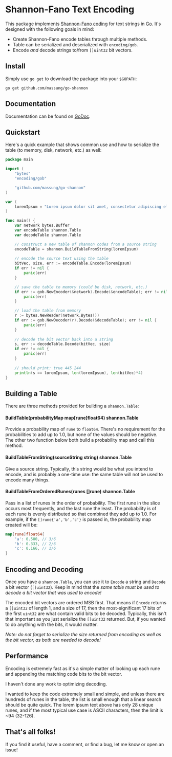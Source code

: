 # Shannon-Fano Text Encoding

This package implements [Shannon-Fano coding][1] for text strings in [Go][2]. It's designed with the following goals in mind:

* Create Shannon-Fano encode tables through multiple methods.
* Table can be serialized and deserialized with `encoding/gob`.
* Encode *and* decode strings to/from `[]uint32` bit vectors.

## Install

Simply use `go get` to download the package into your `$GOPATH`:

```
go get github.com/massung/go-shannon
```

## Documentation

Documentation can be found on [GoDoc](https://godoc.org/github.com/massung/go-shannon).

## Quickstart

Here's a quick example that shows common use and how to serialize the table (to memory, disk, network, etc.) as well:

```go
package main

import (
    "bytes"
    "encoding/gob"

    "github.com/massung/go-shannon"
)

var (
    loremIpsum = "Lorem ipsum dolor sit amet, consectetur adipiscing elit, sed do eiusmod tempor incididunt ut labore et dolore magna aliqua. Ut enim ad minim veniam, quis nostrud exercitation ullamco laboris nisi ut aliquip ex ea commodo consequat. Duis aute irure dolor in reprehenderit in voluptate velit esse cillum dolore eu fugiat nulla pariatur. Excepteur sint occaecat cupidatat non proident, sunt in culpa qui officia deserunt mollit anim id est laborum."
)

func main() {
    var network bytes.Buffer
    var encodeTable shannon.Table
    var decodeTable shannon.Table

    // construct a new table of shannon codes from a source string
    encodeTable = shannon.BuildTableFromString(loremIpsum)
    
    // encode the source text using the table
    bitVec, size, err := encodeTable.Encode(loremIpsum)
    if err != nil {
        panic(err)
    }

    // save the table to memory (could be disk, network, etc.)
    if err := gob.NewEncoder(&network).Encode(&encodeTable); err != nil {
        panic(err)
    }

    // load the table from memory
    r := bytes.NewReader(network.Bytes())
    if err := gob.NewDecoder(r).Decode(&decodeTable); err != nil {
        panic(err)
    }
    
    // decode the bit vector back into a string
    s, err := decodeTable.Decode(bitVec, size)
    if err != nil {
        panic(err)
    }
    
    // should print: true 445 244
    println(s == loremIpsum, len(loremIpsum), len(bitVec)*4)
}
```

## Building a Table

There are three methods provided for building a `shannon.Table`:

#### BuildTable(probabilityMap map[rune]float64) shannon.Table

Provide a probability map of `rune` to `float64`. There's no requirement for the probabilities to add up to 1.0, but none of the values should be negative. The other two function below both build a probability map and call this method.

#### BuildTableFromString(sourceString string) shannon.Table

Give a source string. Typically, this string would be what you intend to encode, and is probably a one-time use: the same table will not be used to encode many things.

#### BuildTableFromOrderedRunes(runes []rune) shannon.Table

Pass in a list of runes in the order of probability. The first rune in the slice occurs most frequently, and the last rune the least. The probability is of each rune is evenly distributed so that combined they add up to 1.0. For example, if the `[]rune{'a','b','c'}` is passed in, the probability map created will be:

```go
map[rune]float64{
    'a': 0.500, // 3/6
    'b': 0.333, // 2/6
    'c': 0.166, // 1/6
}
```

## Encoding and Decoding

Once you have a `shannon.Table`, you can use it to `Encode` a string and `Decode` a bit vector (`[]uint32`). Keep in mind that the *same table must be used to decode a bit vector that was used to encode!*

The encoded bit vectors are ordered MSB first. That means if `Encode` returns a `[]uint32` of length 1, and a size of 17, then the most-significant 17 bits of the first `uint32` are what contain valid bits to be decoded. Typically, this isn't that important as you just serialize the `[]uint32` returned. But, if you wanted to do anything with the bits, it would matter.

*Note: do not forget to serialize the size returned from encoding as well as the bit vector, as both are needed to decode!*

## Performance

Encoding is extremely fast as it's a simple matter of looking up each rune and appending the matching code bits to the bit vector.

I haven't done any work to optimizing decoding. 

I wanted to keep the code extremely small and simple, and unless there are hundreds of runes in the table, the list is small enough that a linear search should be quite quick. The lorem ipsum text above has only 28 unique runes, and if the most typical use case is ASCII characters, then the limit is ~94 (32-126).

## That's all folks!

If you find it useful, have a comment, or find a bug, let me know or open an issue!

[1]: https://en.wikipedia.org/wiki/Shannon–Fano_coding
[2]: https://golang.org